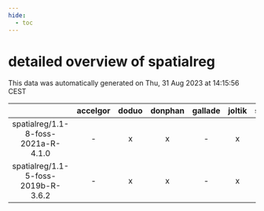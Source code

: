 ```yaml
---
hide:
  - toc
---
```


detailed overview of spatialreg
===============================


This data was automatically generated on Thu, 31 Aug 2023 at 14:15:56 CEST  

| |accelgor|doduo|donphan|gallade|joltik|skitty|swalot|victini|
| :---: | :---: | :---: | :---: | :---: | :---: | :---: | :---: | :---: |
|spatialreg/1.1-8-foss-2021a-R-4.1.0|-|x|x|-|x|x|x|x|
|spatialreg/1.1-5-foss-2019b-R-3.6.2|-|x|x|-|x|x|-|x|
